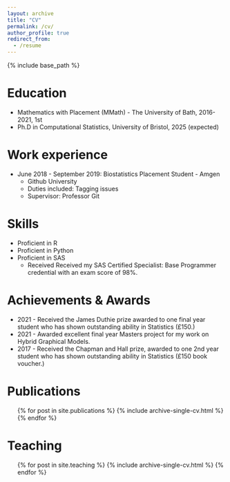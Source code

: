 ```yaml
---
layout: archive
title: "CV"
permalink: /cv/
author_profile: true
redirect_from:
  - /resume
---
```


{% include base_path %}

Education
======
* Mathematics with Placement (MMath) - The University of Bath, 2016-2021, 1st 
* Ph.D in Computational Statistics, University of Bristol, 2025 (expected)

Work experience
======
* June 2018 - September 2019: Biostatistics Placement Student - Amgen
  * Github University
  * Duties included: Tagging issues
  * Supervisor: Professor Git

  
Skills
======
* Proficient in R
* Proficient in Python
* Proficient in SAS
  * Received Received my SAS Certified Specialist: Base Programmer credential with an
    exam score of 98%.


Achievements & Awards
======
* 2021 - Received the James Duthie prize awarded to one final year student who
    has shown outstanding ability in Statistics (£150.)
* 2021 - Awarded excellent final year Masters project for my work on Hybrid Graphical Models.
* 2017 - Received the Chapman and Hall prize, awarded to one 2nd year student who
    has shown outstanding ability in Statistics (£150 book voucher.)



Publications
======
  <ul>{% for post in site.publications %}
    {% include archive-single-cv.html %}
  {% endfor %}</ul>
  
<!-- Talks
======
  <ul>{% for post in site.talks %}
    {% include archive-single-talk-cv.html %}
  {% endfor %}</ul> -->
  
Teaching
======
  <ul>{% for post in site.teaching %}
    {% include archive-single-cv.html %}
  {% endfor %}</ul>
  
